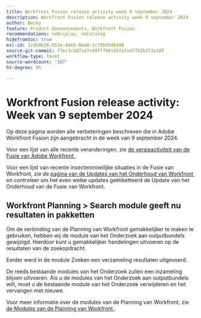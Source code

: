 ```yaml
---
title: Workfront Fusion release activity week 9 september 2024
description: Workfront Fusion release activity week 9 september 2024
author: Becky
feature: Product Announcements, Workfront Fusion
recommendations: noDisplay, noCatalog
hidefromtoc: true
exl-id: 1cdb8626-651e-44eb-8ba0-1c79bd5d6498
source-git-commit: 77ec3c007ce7c49ff760145fafcd7f62b273a18f
workflow-type: tm+mt
source-wordcount: '167'
ht-degree: 0%

---
```


# Workfront Fusion release activity: Week van 9 september 2024

Op deze pagina worden alle verbeteringen beschreven die in Adobe Workfront Fusion zijn aangebracht in de week van 9 september 2024.

Voor een lijst van alle recente veranderingen, zie [&#x200B; de versieactiviteit van de Fusie van Adobe Workfront &#x200B;](/help/workfront-fusion/fusion-product-releases/fusion-release-activity.md).

Voor een lijst van recente insectenmoeilijke situaties in de Fusie van Workfront, zie de [&#x200B; pagina van de Updates van het Onderhoud van Workfront &#x200B;](https://experienceleague.adobe.com/docs/workfront-known-issues/releases/current-updates.html?lang=nl-NL) en controleer om het even welke updates geëtiketteerd de Update van het Onderhoud van de Fusie van Workfront.

## Workfront Planning > Search module geeft nu resultaten in pakketten

Om de verbinding van de Planning van Workfront gemakkelijker te maken te gebruiken, hebben wij de module van het Onderzoek aan outputbundels gewijzigd. Hierdoor kunt u gemakkelijker handelingen uitvoeren op de resultaten van de zoekopdracht.

Eerder werd in de module Zoeken een verzameling resultaten uitgevoerd.

De reeds bestaande modules van het Onderzoek zullen een inzameling blijven uitvoeren. Als u de modules van het Onderzoek aan outputbundels wilt, moet u de bestaande module van het Onderzoek verwijderen en het vervangen met nieuwe.

Voor meer informatie over de modules van de Planning van Workfront, zie [&#x200B; de Modules van de Planning van Workfront &#x200B;](/help/workfront-fusion/references/apps-and-modules/adobe-connectors/workfront-planning-modules.md).
